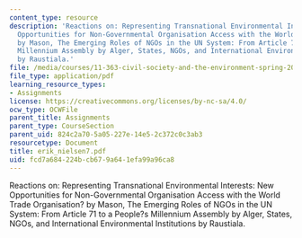 ```yaml
---
content_type: resource
description: 'Reactions on: Representing Transnational Environmental Interests: New
  Opportunities for Non-Governmental Organisation Access with the World Trade Organisation?
  by Mason, The Emerging Roles of NGOs in the UN System: From Article 71 to a People?s
  Millennium Assembly by Alger, States, NGOs, and International Environmental Institutions
  by Raustiala.'
file: /media/courses/11-363-civil-society-and-the-environment-spring-2005/fcd7a684224bcb679a641efa99a96ca8_erik_nielsen7.pdf
file_type: application/pdf
learning_resource_types:
- Assignments
license: https://creativecommons.org/licenses/by-nc-sa/4.0/
ocw_type: OCWFile
parent_title: Assignments
parent_type: CourseSection
parent_uid: 824c2a70-5a05-227e-14e5-2c372c0c3ab3
resourcetype: Document
title: erik_nielsen7.pdf
uid: fcd7a684-224b-cb67-9a64-1efa99a96ca8
---
```

Reactions on: Representing Transnational Environmental Interests: New Opportunities for Non-Governmental Organisation Access with the World Trade Organisation? by Mason, The Emerging Roles of NGOs in the UN System: From Article 71 to a People?s Millennium Assembly by Alger, States, NGOs, and International Environmental Institutions by Raustiala.